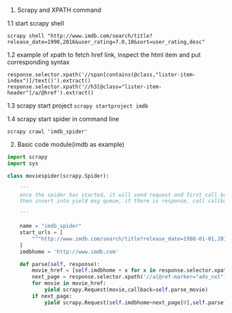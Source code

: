 1. Scrapy and XPATH command

1.1 start scrapy shell
```
scrapy shell "http://www.imdb.com/search/title?release_date=1990,2016&user_rating=7.0,10&sort=user_rating,desc"
```

1.2 example of xpath to fetch href link, inspect the html item and put corresponding syntax
```
response.selector.xpath('//span[contains(@class,"lister-item-index")]/text()').extract()
response.selector.xpath('//h3[@class="lister-item-header"]/a/@href').extract()
```

1.3 scrapy start project
``
scrapy startproject imdb
``

1.4 scrapy start spider in command line
```
scrapy crawl 'imdb_spider'
```

2. Basic code module(imdb as example)

```python
import scrapy
import sys

class moviespider(scrapy.Spider):

    '''
    once the spider has started, it will send request and first call back is parse func 
    then insert into yield msg queue, if there is response, call callback

    '''

    name = "imdb_spider"
    start_urls = [
        """http://www.imdb.com/search/title?release_date=1980-01-01,2018-01-01&title_type=feature&user_rating=7.0,10"""
    ]
    imdbhome = 'http://www.imdb.com'

    def parse(self, response):
        movie_href = [self.imdbhome + x for x in response.selector.xpath('//h3[@class="lister-item-header"]/a/@href').extract()]
        next_page = response.selector.xpath('//a[@ref-marker="adv_nxt"]/@href').extract()
        for movie in movie_href:
            yield scrapy.Request(movie,callback=self.parse_movie)
        if next_page:
            yield scrapy.Request(self.imdbhome+next_page[0],self.parse)``

```